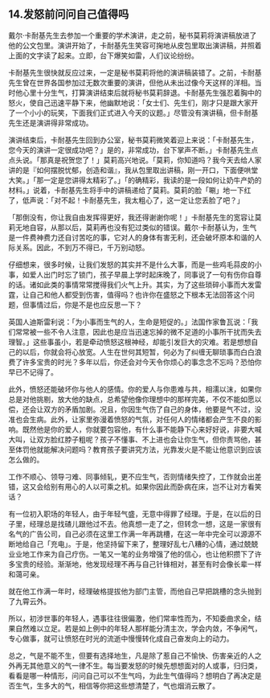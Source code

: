 ## 14.发怒前问问自己值得吗
戴尔·卡耐基先生去参加一个重要的学术演讲，走之前，秘书莫莉将演讲稿放进了他的公文包里。演讲开始了，卡耐基先生笑容可掬地从皮包里取出演讲稿，并照着上面的文字读了起来。立即，台下爆笑如雷，人们议论纷纷。


卡耐基先生很快就反应过来，一定是秘书莫莉将他的演讲稿装错了。之前，卡耐基先生曾在世界各国参加过无数次重要的演讲，但他从未出过像今天这样的洋相。当时他心里十分生气，打算演讲结束后就将秘书莫莉辞退。卡耐基先生强忍着胸中的怒火，使自己迅速平静下来，他幽默地说：「女士们、先生们，刚才只是跟大家开了一个小小的玩笑，下面我们正式进入今天的议题。」尽管没有演讲稿，但卡耐基先生还是演讲得非常成功。


演讲结束后，卡耐基先生回到办公室，秘书莫莉微笑着迎上来说：「卡耐基先生，您今天的演讲一定很成功吧？」是的，非常成功，台下掌声不断。」卡耐基先生点点头说。「那真是祝贺您了！」莫莉高兴地说。「莫莉，你知道吗？我今天去给人家讲的是『如何摆脱忧郁，创造和谐』，我从包里取出讲稿，刚一开口，下面便哄堂大笑。」「那一定是您讲得太精彩了。」「的确精彩，我读的是一段如何让奶牛产奶的材料。」说着，卡耐基先生将手中的讲稿递给了莫莉。莫莉的脸「唰」地一下红了，低声说：「对不起！卡耐基先生，我太粗心了，这一定让您丢脸了吧？」


「那倒没有，你让我自由发挥得更好，我还得谢谢你呢！」卡耐基先生的宽容让莫莉无地自容，从那以后，莫莉再也没有犯过类似的错误。戴尔·卡耐基认为，生气是一件费神费力还自讨苦吃的事，它对人的身体有害无利，还会破坏原本和谐的人际关系。因此，不到万不得已，千万别动怒。


仔细想来，很多时候，让我们发怒的其实并不是什么大事，而是一些鸡毛蒜皮的小事，如爱人出门时忘了锁门，孩子早晨上学时起床晚了，同事说了一句有伤你自尊的话。诸如此类的事情常常搅得我们火气上升。其实，为了这些琐碎小事而大发雷霆，让自己和他人都受到伤害，值得吗？也许你在盛怒之下根本无法回答这个问题，但事情过后，你是不是也应反思一下？


英国人迪斯雷利说：「为小事而生气的人，生命是短促的。」法国作家鲁瓦说：「我们常常被一些不令人注意，因此也是应当迅速忘掉的微不足道的小事所干扰而失去理智。」这些事虽小，若是牵动愤怒这根神经，却能引发巨大的灾难。若是想想自己的以后，你就会将心放宽。人生在世何其短暂，何必为了纠缠无聊琐事而白白浪费了许多宝贵的时光？多年以后，你还会对今天令你烦心的事念念不忘吗？恐怕你早已不记得了。


此外，愤怒还能破坏你与他人的感情。你的爱人与你患难与共，相濡以沫，如果你总是对他挑剔，放大他的缺点，总希望他像你理想中的那样完美，不仅不能如愿以偿，还会让双方的矛盾加剧。况且，你因生气伤了自己的身体，他要是气不过，没准也会生病。此外，让家里弥漫着愤怒的气氛，对任何人的情绪都会产生不良的影响。既然他是你的爱人，你就要包容他，有什么事不能静下心来好好说，非要大喊大叫，让双方脸红脖子粗呢？孩子不懂事、不上进也会让你生气，但你责骂他，甚至体罚他就能解决问题吗？教育孩子要讲究方法，光靠发火是不能让他意识到应该怎么做的。


工作不顺心、领导刁难、同事倾轧，更不应生气，否则情绪失控了，工作就会出差错，这又会给别有用心的人以可乘之机。如果你因此而卧病在床，岂不让对方看笑话？


有一位初入职场的年轻人，由于年轻气盛，无意中得罪了经理。于是，在以后的日子里，经理总是找碴儿跟他过不去。他真想一走了之，但转念一想，这是一家很有名气的广告公司，自己必须在这里工作满一年再跳槽，在这一年中完全可以源源不断地给自己「充电」。于是，他坚持留下来了，整理好乱七八糟的心情，通过兢兢业业地工作来为自己疗伤。一笔又一笔的业务增强了他的信心，也让他积攒下了许多宝贵的经验。渐渐地，他发现经理不再与自己针锋相对，甚至有时会像长辈一样和蔼可亲。


就在他工作满一年时，经理破格提拔他为部门主管，而他自己早把跳槽的念头抛到了九霄云外。


所以，初涉世事的年轻人，遇事往往很偏激，他们常率性而为，不知委曲求全，结果自然难以立足。若是如上例中的年轻人那样能分清主次，学会内敛，不争闲气，专心做事，就可让愤怒在时光的流逝中慢慢转化成自己奋发向上的动力。


总之，气是不能不生，但要有选择地生，凡是除了惹自己不愉快、伤害亲近的人之外再无其他意义的气一律不生。每当要发怒的时候先想想面对的人或事，归归类，看看是哪一种情形，问问自己可以不生气吗，为此生气值得吗？想明白了再决定是否生气，生多大的气，相信等你把这些想清楚了，气也烟消云散了。


